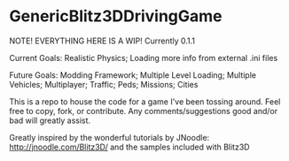 # GenericBlitz3DDrivingGame

NOTE! EVERYTHING HERE IS A WIP!
Currently 0.1.1

Current Goals:
Realistic Physics;
Loading more info from external .ini files

Future Goals:
Modding Framework;
Multiple Level Loading;
Multiple Vehicles;
Multiplayer;
Traffic;
Peds;
Missions;
Cities

This is a repo to house the code for a game I've been tossing around. Feel free to copy, fork, or contribute. Any comments/suggestions good and/or bad will greatly assist.

Greatly inspired by the wonderful tutorials by JNoodle: http://jnoodle.com/Blitz3D/ and the samples included with Blitz3D
